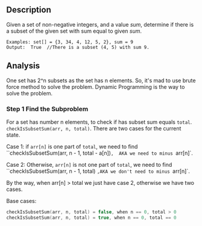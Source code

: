 ## Description

Given a set of non-negative integers, and a value *sum*, determine if there is a subset of the given set with sum equal to given *sum*.

```
Examples: set[] = {3, 34, 4, 12, 5, 2}, sum = 9
Output:  True  //There is a subset (4, 5) with sum 9.
```

## Analysis

One set has 2^n subsets as the set has n elements. So, it's mad to use brute force method to solve the problem. Dynamic Programming is the way to solve the problem.

### Step 1 Find the Subproblem

For a set has number n elements, to check if has subset sum equals `total`.  `checkIsSubsetSum(arr, n, total)`. There are two cases for the current state.

Case 1: if `arr[n]` is one part of `total`, we need to find ``checkIsSubsetSum(arr, n - 1, total - a[n])`,  AKA we need to minus `arr[n]`.

Case 2: Otherwise, `arr[n]` is not one part of `total`, we need to find ``checkIsSubsetSum(arr, n - 1, total) `,AKA we don't need to minus `arr[n]`.

By the way, when arr[n] > total we just have case 2, otherwise we have two cases.

Base cases: 

```c++
checkIsSubsetSum(arr, n, total) = false, when n == 0, total > 0
checkIsSubsetSum(arr, n, total) = true, when n == 0, total == 0
```

